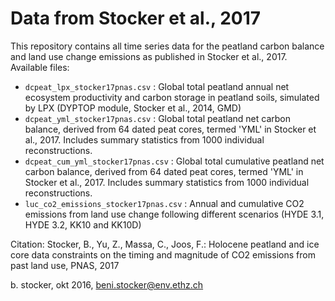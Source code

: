# Data from Stocker et al., 2017

This repository contains all time series data for the peatland carbon balance and land use change emissions as published in Stocker et al., 2017.
Available files:
- `dcpeat_lpx_stocker17pnas.csv` : Global total peatland annual net ecosystem productivity and carbon storage in peatland soils, simulated by LPX (DYPTOP module, Stocker et al., 2014, GMD)
- `dcpeat_yml_stocker17pnas.csv` : Global total peatland net carbon balance, derived from 64 dated peat cores, termed 'YML' in Stocker et al., 2017. Includes summary statistics from 1000 individual reconstructions.
- `dcpeat_cum_yml_stocker17pnas.csv` : Global total cumulative peatland net carbon balance, derived from 64 dated peat cores, termed 'YML' in Stocker et al., 2017. Includes summary statistics from 1000 individual reconstructions.
- `luc_co2_emissions_stocker17pnas.csv` : Annual and cumulative CO2 emissions from land use change following different scenarios (HYDE 3.1, HYDE 3.2, KK10 and KK10D)

Citation: 
Stocker, B., Yu, Z., Massa, C., Joos, F.: Holocene peatland and ice core data constraints on the timing and magnitude of CO2 emissions from past land use, PNAS, 2017 

b. stocker, okt 2016, beni.stocker@env.ethz.ch

